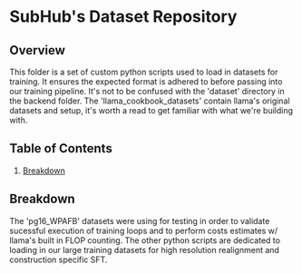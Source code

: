 # SubHub's Dataset Repository 

## Overview 
This folder is a set of custom python scripts used to load in datasets for training. It ensures the expected format is adhered to before passing into our training pipeline. It's not to be confused with the 'dataset' directory in the backend folder. The 'llama_cookbook_datasets' contain llama's original datasets and setup, it's worth a read to get familiar with what we're building with. 

## Table of Contents
1. [Breakdown](#breakdown)  

## Breakdown
The 'pg16_WPAFB' datasets were using for testing in order to validate sucessful execution of training loops and to perform costs estimates w/ llama's built in FLOP counting. 
The other python scripts are dedicated to loading in our large training datasets for high resolution realignment and construction specific SFT.
